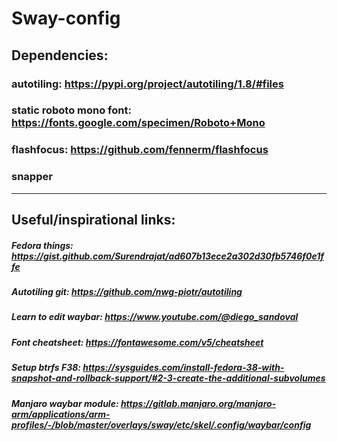 # Sway-config


## Dependencies:<br />
### autotiling: https://pypi.org/project/autotiling/1.8/#files 
### static roboto mono font: https://fonts.google.com/specimen/Roboto+Mono
### flashfocus: https://github.com/fennerm/flashfocus
### snapper

------------------------------------------------------------------------------------------------------------------------------------------------------

## Useful/inspirational links:<br />
##### Fedora things: https://gist.github.com/Surendrajat/ad607b13ece2a302d30fb5746f0e1ffe
##### Autotiling git: https://github.com/nwg-piotr/autotiling
##### Learn to edit waybar: https://www.youtube.com/@diego_sandoval
##### Font cheatsheet: https://fontawesome.com/v5/cheatsheet
##### Setup btrfs F38: https://sysguides.com/install-fedora-38-with-snapshot-and-rollback-support/#2-3-create-the-additional-subvolumes
##### Manjaro waybar module: https://gitlab.manjaro.org/manjaro-arm/applications/arm-profiles/-/blob/master/overlays/sway/etc/skel/.config/waybar/config
